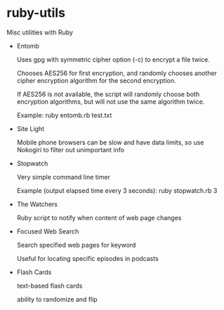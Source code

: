 ruby-utils
==========

Misc utilities with Ruby

- Entomb

  Uses gpg with symmetric cipher option (-c) to encrypt a file twice.

  Chooses AES256 for first encryption, and randomly chooses another cipher encryption algorithm for the second encryption.

  If AES256 is not available, the script will randomly choose both encryption algorithms, but will not use the same algorithm twice.

  Example: ruby entomb.rb test.txt



- Site Light

  Mobile phone browsers can be slow and have data limits, so use Nokogiri to filter out unimportant info



- Stopwatch

  Very simple command line timer

  Example (output elapsed time every 3 seconds): ruby stopwatch.rb 3


- The Watchers

  Ruby script to notify when content of web page changes 

- Focused Web Search

  Search specified web pages for keyword

  Useful for locating specific episodes in podcasts


- Flash Cards

  text-based flash cards

  ability to randomize and flip


